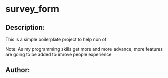 # survey_form
## Description:
This is a simple boilerplate project to help non of

Note: As my programming skills get more and more advance, more features are going to be added to imrove people experience 

## Author: